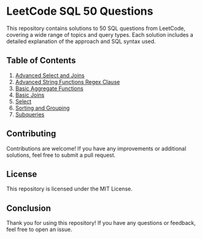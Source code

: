 # LeetCode SQL 50 Questions

This repository contains solutions to 50 SQL questions from LeetCode, covering a wide range of topics and query types. Each solution includes a detailed explanation of the approach and SQL syntax used.

## Table of Contents

1. [Advanced Select and Joins](https://github.com/kkag840/LeetCode-SQL-50/tree/main/Advanced%20Select%20and%20Joins)
2. [Advanced String Functions Regex Clause](https://github.com/kkag840/LeetCode-SQL-50/tree/main/Advanced%20String%20Functions%20Regex%20%20Clause)
3. [Basic Aggregate Functions](https://github.com/kkag840/LeetCode-SQL-50/tree/main/Basic%20Aggregate%20Functions)
4. [Basic Joins](https://github.com/kkag840/LeetCode-SQL-50/tree/main/Basic%20Joins)
5. [Select](https://github.com/kkag840/LeetCode-SQL-50/tree/main/Select)
6. [Sorting and Grouping](https://github.com/kkag840/LeetCode-SQL-50/tree/main/Sorting%20and%20Grouping)
7. [Subqueries](https://github.com/kkag840/LeetCode-SQL-50/tree/main/Subqueries)

## Contributing

Contributions are welcome! If you have any improvements or additional solutions, feel free to submit a pull request.

## License

This repository is licensed under the MIT License.

## Conclusion

Thank you for using this repository! If you have any questions or feedback, feel free to open an issue.
